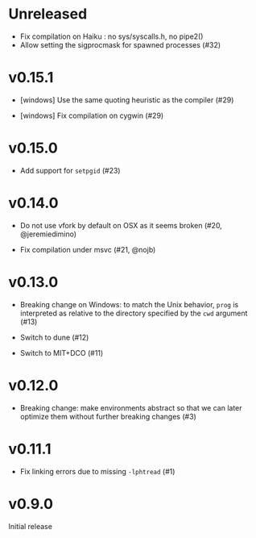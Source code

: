 # Unreleased

- Fix compilation on Haiku : no sys/syscalls.h, no pipe2()
- Allow setting the sigprocmask for spawned processes (#32)

# v0.15.1

- [windows] Use the same quoting heuristic as the compiler (#29)

- [windows] Fix compilation on cygwin (#29)

# v0.15.0

- Add support for `setpgid` (#23)

# v0.14.0

- Do not use vfork by default on OSX as it seems broken (#20,
  @jeremiedimino)

- Fix compilation under msvc (#21, @nojb)

# v0.13.0

- Breaking change on Windows: to match the Unix behavior, `prog` is
  interpreted as relative to the directory specified by the `cwd`
  argument (#13)

- Switch to dune (#12)

- Switch to MIT+DCO (#11)

# v0.12.0

- Breaking change: make environments abstract so that we can later
  optimize them without further breaking changes (#3)

# v0.11.1

- Fix linking errors due to missing `-lphtread` (#1)

# v0.9.0

Initial release
